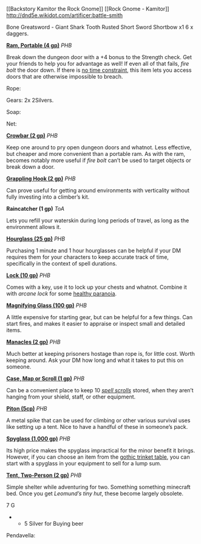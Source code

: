 [[Backstory Kamitor the Rock Gnome]]
[[Rock Gnome - Kamitor]]
http://dnd5e.wikidot.com/artificer:battle-smith


Bone Greatsword - Giant Shark Tooth
Rusted Short Sword
Shortbow x1 
6 x daggers.





[**Ra**](https://www.dndbeyond.com/equipment/ram-portable)**[m](https://www.dndbeyond.com/equipment/ram-portable)**[**, Portable (4 gp)**](https://www.dndbeyond.com/equipment/ram-portable) _PHB_

Break down the dungeon door with a +4 bonus to the Strength check. Get your friends to help you for advantage as well! If even all of that fails, _fire bolt_ the door down. If there is [no time constraint](https://tabletopbuilds.com/ability-checks/#Multiple_Checks), this item lets you access doors that are otherwise impossible to breach.

Rope: 

Gears: 2x 2Silvers.


Soap:

Net: 


[**Crowbar (2 gp)**](https://www.dndbeyond.com/equipment/crowbar) _PHB_

Keep one around to pry open dungeon doors and whatnot. Less effective, but cheaper and more convenient than a portable ram. As with the ram, becomes notably more useful if _fire bolt_ can’t be used to target objects or break down a door.

[**Grappling Hook (2 gp)**](https://www.dndbeyond.com/equipment/grappling-hook) _PHB_

Can prove useful for getting around environments with verticality without fully investing into a climber’s kit.

**Raincatcher (1 gp)** _ToA_

Lets you refill your waterskin during long periods of travel, as long as the environment allows it.

[**Hourglass (25 gp)**](https://www.dndbeyond.com/equipment/hourglass) _PHB_

Purchasing 1 minute and 1 hour hourglasses can be helpful if your DM requires them for your characters to keep accurate track of time, specifically in the context of spell durations.

[**Lock (10 gp)**](https://www.dndbeyond.com/equipment/lock) _PHB_

Comes with a key, use it to lock up your chests and whatnot. Combine it with _arcane lock_ for some [healthy paranoia](https://tabletopbuilds.com/healthy-paranoia/).

[**Magnifying Glass (100 gp)**](https://www.dndbeyond.com/equipment/magnifying-glass) _PHB_

A little expensive for starting gear, but can be helpful for a few things. Can start fires, and makes it easier to appraise or inspect small and detailed items.

[**Manacles (2 gp)**](https://www.dndbeyond.com/equipment/manacles) _PHB_

Much better at keeping prisoners hostage than rope is, for little cost. Worth keeping around. Ask your DM how long and what it takes to put this on someone.

[**Case, Map or Scroll (1 gp)**](https://www.dndbeyond.com/equipment/case-map-or-scroll) _PHB_

Can be a convenient place to keep 10 [_spell scrolls_](https://tabletopbuilds.com/complete-guide-to-spell-scrolls/) stored, when they aren’t hanging from your shield, staff, or other equipment.

[**Piton (5cp)**](https://www.dndbeyond.com/equipment/piton) _PHB_

A metal spike that can be used for climbing or other various survival uses like setting up a tent. Nice to have a handful of these in someone’s pack.

[**Spyglass (1,000 gp)**](https://www.dndbeyond.com/equipment/spyglass) _PHB_

Its high price makes the spyglass impractical for the minor benefit it brings. However, if you can choose an item from the [gothic trinket table](https://www.dndbeyond.com/backgrounds/haunted-one), you can start with a spyglass in your equipment to sell for a lump sum.

[**Tent, Two-Person (2 gp)**](https://www.dndbeyond.com/equipment/tent-two-person) _PHB_

Simple shelter while adventuring for two. Something something minecraft bed. Once you get _Leomund’s tiny hut_, these become largely obsolete.

7 G

- - 5 Silver for Buying beer

Pendavella:

